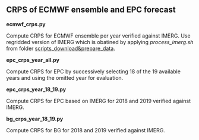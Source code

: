 ## CRPS of ECMWF ensemble and EPC forecast

**ecmwf_crps.py**

Compute CRPS for ECMWF ensemble per year verified against IMERG. Use regridded version of IMERG which is obatined by applying *process_imerg.sh* from folder [scripts_download&prepare_data](scripts_download&prepare_data).

**epc_crps_year_all.py**

Compute CRPS for EPC by successively selecting 18 of the 19 available years and using the omitted year for evaluation. 

**epc_crps_year_18_19.py**

Compute CRPS for EPC based on IMERG for 2018 and 2019 verified against IMERG.

**bg_crps_year_18_19.py**

Compute CRPS for BG for 2018 and 2019 verified against IMERG.



